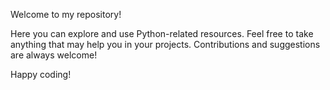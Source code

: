 Welcome to my repository!

Here you can explore and use Python-related resources. Feel free to take anything that may help you in your projects. Contributions and suggestions are always welcome!

Happy coding!
